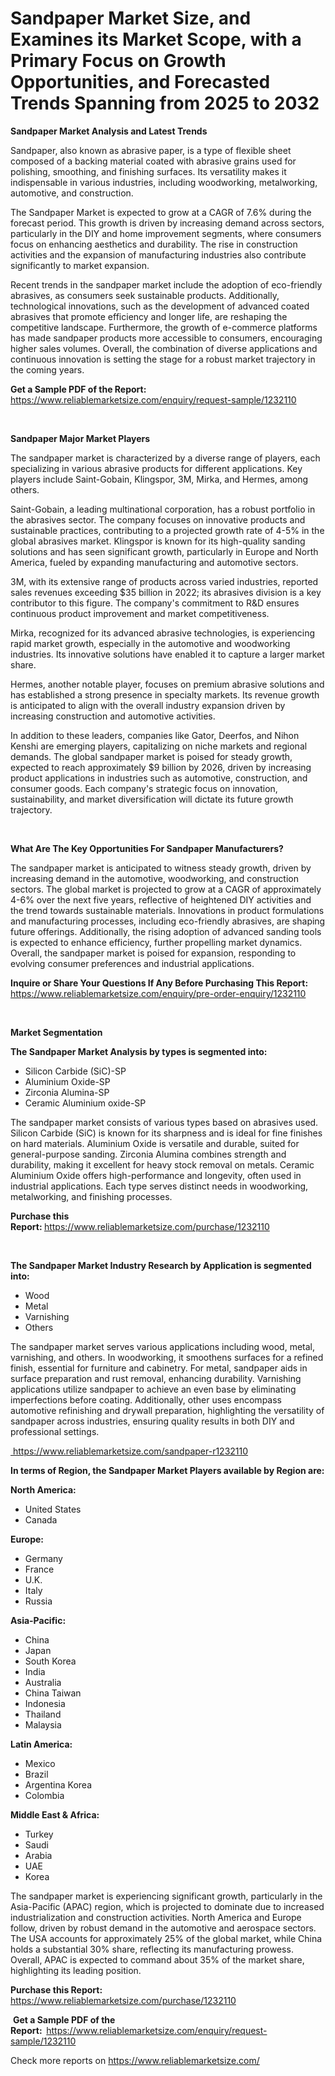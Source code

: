 <p><h1>Sandpaper Market Size, and Examines its Market Scope, with a Primary Focus on Growth Opportunities, and Forecasted Trends Spanning from 2025 to 2032</h1></p><p><strong>Sandpaper Market Analysis and Latest Trends</strong></p>
<p><p>Sandpaper, also known as abrasive paper, is a type of flexible sheet composed of a backing material coated with abrasive grains used for polishing, smoothing, and finishing surfaces. Its versatility makes it indispensable in various industries, including woodworking, metalworking, automotive, and construction.</p><p>The Sandpaper Market is expected to grow at a CAGR of 7.6% during the forecast period. This growth is driven by increasing demand across sectors, particularly in the DIY and home improvement segments, where consumers focus on enhancing aesthetics and durability. The rise in construction activities and the expansion of manufacturing industries also contribute significantly to market expansion.</p><p>Recent trends in the sandpaper market include the adoption of eco-friendly abrasives, as consumers seek sustainable products. Additionally, technological innovations, such as the development of advanced coated abrasives that promote efficiency and longer life, are reshaping the competitive landscape. Furthermore, the growth of e-commerce platforms has made sandpaper products more accessible to consumers, encouraging higher sales volumes. Overall, the combination of diverse applications and continuous innovation is setting the stage for a robust market trajectory in the coming years.</p></p>
<p><strong>Get a Sample PDF of the Report:&nbsp;</strong> <a href="https://www.reliablemarketsize.com/enquiry/request-sample/1232110?utm_campaign=2482&utm_medium=2&utm_source=Github&utm_content=ia&utm_term=01042025&utm_id=sandpaper">https://www.reliablemarketsize.com/enquiry/request-sample/1232110</a></p>
<p>&nbsp;</p>
<p><strong>Sandpaper Major Market Players</strong></p>
<p><p>The sandpaper market is characterized by a diverse range of players, each specializing in various abrasive products for different applications. Key players include Saint-Gobain, Klingspor, 3M, Mirka, and Hermes, among others. </p><p>Saint-Gobain, a leading multinational corporation, has a robust portfolio in the abrasives sector. The company focuses on innovative products and sustainable practices, contributing to a projected growth rate of 4-5% in the global abrasives market. Klingspor is known for its high-quality sanding solutions and has seen significant growth, particularly in Europe and North America, fueled by expanding manufacturing and automotive sectors.</p><p>3M, with its extensive range of products across varied industries, reported sales revenues exceeding $35 billion in 2022; its abrasives division is a key contributor to this figure. The company's commitment to R&D ensures continuous product improvement and market competitiveness.</p><p>Mirka, recognized for its advanced abrasive technologies, is experiencing rapid market growth, especially in the automotive and woodworking industries. Its innovative solutions have enabled it to capture a larger market share.</p><p>Hermes, another notable player, focuses on premium abrasive solutions and has established a strong presence in specialty markets. Its revenue growth is anticipated to align with the overall industry expansion driven by increasing construction and automotive activities.</p><p>In addition to these leaders, companies like Gator, Deerfos, and Nihon Kenshi are emerging players, capitalizing on niche markets and regional demands. The global sandpaper market is poised for steady growth, expected to reach approximately $9 billion by 2026, driven by increasing product applications in industries such as automotive, construction, and consumer goods. Each company's strategic focus on innovation, sustainability, and market diversification will dictate its future growth trajectory.</p></p>
<p>&nbsp;</p>
<p><strong>What Are The Key Opportunities For Sandpaper Manufacturers?</strong></p>
<p><p>The sandpaper market is anticipated to witness steady growth, driven by increasing demand in the automotive, woodworking, and construction sectors. The global market is projected to grow at a CAGR of approximately 4-6% over the next five years, reflective of heightened DIY activities and the trend towards sustainable materials. Innovations in product formulations and manufacturing processes, including eco-friendly abrasives, are shaping future offerings. Additionally, the rising adoption of advanced sanding tools is expected to enhance efficiency, further propelling market dynamics. Overall, the sandpaper market is poised for expansion, responding to evolving consumer preferences and industrial applications.</p></p>
<p><strong>Inquire or Share Your Questions If Any Before Purchasing This Report:</strong> <a href="https://www.reliablemarketsize.com/enquiry/pre-order-enquiry/1232110?utm_campaign=2482&utm_medium=2&utm_source=Github&utm_content=ia&utm_term=01042025&utm_id=sandpaper">https://www.reliablemarketsize.com/enquiry/pre-order-enquiry/1232110</a></p>
<p>&nbsp;</p>
<p><strong>Market Segmentation</strong></p>
<p><strong>The Sandpaper Market Analysis by types is segmented into:</strong></p>
<p><ul><li>Silicon Carbide (SiC)-SP</li><li>Aluminium Oxide-SP</li><li>Zirconia Alumina-SP</li><li>Ceramic Aluminium oxide-SP</li></ul></p>
<p><p>The sandpaper market consists of various types based on abrasives used. Silicon Carbide (SiC) is known for its sharpness and is ideal for fine finishes on hard materials. Aluminium Oxide is versatile and durable, suited for general-purpose sanding. Zirconia Alumina combines strength and durability, making it excellent for heavy stock removal on metals. Ceramic Aluminium Oxide offers high-performance and longevity, often used in industrial applications. Each type serves distinct needs in woodworking, metalworking, and finishing processes.</p></p>
<p><strong>Purchase this Report:&nbsp;</strong><a href="https://www.reliablemarketsize.com/purchase/1232110?utm_campaign=2482&utm_medium=2&utm_source=Github&utm_content=ia&utm_term=01042025&utm_id=sandpaper">https://www.reliablemarketsize.com/purchase/1232110</a></p>
<p>&nbsp;</p>
<p><strong>The Sandpaper Market Industry Research by Application is segmented into:</strong></p>
<p><ul><li>Wood</li><li>Metal</li><li>Varnishing</li><li>Others</li></ul></p>
<p><p>The sandpaper market serves various applications including wood, metal, varnishing, and others. In woodworking, it smoothens surfaces for a refined finish, essential for furniture and cabinetry. For metal, sandpaper aids in surface preparation and rust removal, enhancing durability. Varnishing applications utilize sandpaper to achieve an even base by eliminating imperfections before coating. Additionally, other uses encompass automotive refinishing and drywall preparation, highlighting the versatility of sandpaper across industries, ensuring quality results in both DIY and professional settings.</p></p>
<p><a href="https://www.reliablemarketsize.com/sandpaper-r1232110?utm_campaign=2482&utm_medium=2&utm_source=Github&utm_content=ia&utm_term=01042025&utm_id=sandpaper">&nbsp;https://www.reliablemarketsize.com/sandpaper-r1232110</a></p>
<p><strong>In terms of Region, the Sandpaper Market Players available by Region are:</strong></p>
<p>
    <p> <strong> North America: </strong>
        <ul>
            <li>United States</li>
            <li>Canada</li>
        </ul>
        </p> 
    <p> <strong> Europe: </strong>
        <ul>
            <li>Germany</li>
            <li>France</li>
            <li>U.K.</li>
            <li>Italy</li>
            <li>Russia</li>
        </ul>
        </p> 
    <p> <strong> Asia-Pacific: </strong>
        <ul>
            <li>China</li>
            <li>Japan</li>
            <li>South Korea</li>
            <li>India</li>
            <li>Australia</li>
            <li>China Taiwan</li>
            <li>Indonesia</li>
            <li>Thailand</li>
            <li>Malaysia</li>
        </ul>
        </p> 
    <p> <strong> Latin America: </strong>
        <ul>
            <li>Mexico</li>
            <li>Brazil</li>
            <li>Argentina Korea</li>
            <li>Colombia</li>
        </ul>
        </p> 
    <p> <strong> Middle East & Africa: </strong>
        <ul>
            <li>Turkey</li>
            <li>Saudi</li>
            <li>Arabia</li>
            <li>UAE</li>
            <li>Korea</li>
        </ul>
    </p>
    </p>
<p><p>The sandpaper market is experiencing significant growth, particularly in the Asia-Pacific (APAC) region, which is projected to dominate due to increased industrialization and construction activities. North America and Europe follow, driven by robust demand in the automotive and aerospace sectors. The USA accounts for approximately 25% of the global market, while China holds a substantial 30% share, reflecting its manufacturing prowess. Overall, APAC is expected to command about 35% of the market share, highlighting its leading position.</p></p>
<p><strong>Purchase this Report: </strong><a href="https://www.reliablemarketsize.com/purchase/1232110?utm_campaign=2482&utm_medium=2&utm_source=Github&utm_content=ia&utm_term=01042025&utm_id=sandpaper">https://www.reliablemarketsize.com/purchase/1232110</a></p>
<p>&nbsp;<strong>Get a Sample PDF of the Report:&nbsp;&nbsp;</strong><a href="https://www.reliablemarketsize.com/enquiry/request-sample/1232110?utm_campaign=2482&utm_medium=2&utm_source=Github&utm_content=ia&utm_term=01042025&utm_id=sandpaper">https://www.reliablemarketsize.com/enquiry/request-sample/1232110</a></p>
<p><strong></strong></p>
<p>Check more reports on <a href="https://www.reliablemarketsize.com/?utm_campaign=2482&utm_medium=2&utm_source=Github&utm_content=ia&utm_term=01042025&utm_id=sandpaper">https://www.reliablemarketsize.com/</a></p>